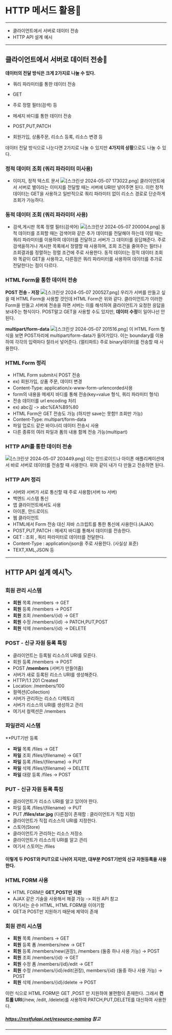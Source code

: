 
# HTTP 메서드 활용📜
---
+ 클라이언트에서 서버로 데이터 전송
+ HTTP API 설계 예시
---
## 클라이언트에서 서버로 데이터 전송📨
__데이터의 전달 방식은 크게 2가지로 나눌 수 있다.__

+ 쿼리 파라미터를 통한 데이터 전송
 + GET
 + 주로 정렬 필터(검색) 등
 
+ 메세지 바디를 통한 데이터 전송
 + POST,PUT,PATCH
 + 회원가입, 상품주문, 리소스 등록, 리소스 변경 등
 
데이터 전달 방식으로 나눈다면 2가지로 나눌 수 있지만 **4가지의 상황**으로도 나눌 수 있다.

### 정적 데이터 조회 (쿼리 파라미터 미사용)
 + 이미지, 정적 텍스트 문서
![[스크린샷 2024-05-07 173022.png]](https://github.com/SpringFoward/http-fundamentals/blob/0a6929c97102550fe9395a0a412fb6206d6a36cb/bhcho/%EC%8A%A4%ED%81%AC%EB%A6%B0%EC%83%B7%20%EB%B3%B4%EA%B4%80/2%EC%A3%BC%EC%B0%A8/%EC%8A%A4%ED%81%AC%EB%A6%B0%EC%83%B7%202024-05-07%20173022.png)
클라이언트에서 서버로 별이라는 이미지를 전달할 때는 서버에 URI만 넣어주면 된다. 이런 정적 데이터는 GET을 사용하고 일반적으로 쿼리 파라미터 없이 리소스 경로로 단순하게 조회가 가능하다.

### 동적 데이터 조회 (쿼리 파라미터 사용)
 + 검색,게시판 목록 정렬 필터(검색어)
![[스크린샷 2024-05-07 200004.png]](https://github.com/SpringFoward/http-fundamentals/blob/0a6929c97102550fe9395a0a412fb6206d6a36cb/bhcho/%EC%8A%A4%ED%81%AC%EB%A6%B0%EC%83%B7%20%EB%B3%B4%EA%B4%80/2%EC%A3%BC%EC%B0%A8/%EC%8A%A4%ED%81%AC%EB%A6%B0%EC%83%B7%202024-05-07%20200004.png)
동적 데이터를 조회할 때는 검색어와 같은 추가 데이터를 전달해야 하는데 이럴 때는 쿼리 파라미터를 이용하여 데이터를 전달하고 서버가 그 데이터를 응답해준다. 주로 검색을하거나 게시판 목록에서 정렬할 때 사용하며, 조회 조건을 줄여주는 필터나 조회결과를 정렬하는 정렬 조건에 주로 사용한다. 
동적 데이터는 정적 데이터 조회와 똑같이 GET을 사용하고, 다른점은 쿼리 파라미터를 사용하여 데이터를 추가로 전달한다는 점이 다르다.

### HTML Form을 통한 데이터 전송
__POST 전송 - 저장__
![[스크린샷 2024-05-07 200527.png]](https://github.com/SpringFoward/http-fundamentals/blob/0a6929c97102550fe9395a0a412fb6206d6a36cb/bhcho/%EC%8A%A4%ED%81%AC%EB%A6%B0%EC%83%B7%20%EB%B3%B4%EA%B4%80/2%EC%A3%BC%EC%B0%A8/%EC%8A%A4%ED%81%AC%EB%A6%B0%EC%83%B7%202024-05-07%20200527.png)
우리가 서버를 만들고 싶을 때 HTML Form을 사용할 것인데 HTML Form은 위와 같다. 클라이언트가 이러한 Form을 만들고 서버에 전송을 하면 서버는 이를 해석하여 클라이언트가 요청한 응답을 보내주는 형식이다. POST말고 GET을 사용할 수도 있지만, **데이터 수정**이 일어나선 안된다.

__multipart/form-data__
![[스크린샷 2024-05-07 201516.png]](https://github.com/SpringFoward/http-fundamentals/blob/0a6929c97102550fe9395a0a412fb6206d6a36cb/bhcho/%EC%8A%A4%ED%81%AC%EB%A6%B0%EC%83%B7%20%EB%B3%B4%EA%B4%80/2%EC%A3%BC%EC%B0%A8/%EC%8A%A4%ED%81%AC%EB%A6%B0%EC%83%B7%202024-05-07%20201516%201.png)
이 HTML Form 형식을 보면 POST자리에 multipart/form-data가 들어가있다. 이는  boundary를 이용하여 각각의 입력마다 잘라서 넣어준다. (멀티파트) 주로 binary데이터를 전송할 때 사용한다.

### HTML Form 정리

+ HTML Form submit시 POST 전송
 + ex) 회원가입, 상품 주문, 데이터 변경
+ Content-Type: application/x-www-form-urlencorded사용
 + form의 내용을 메세지 바디를 통해 전송(key=value 형식, 쿼리 파라미터 형식)
 + 전송 데이터를 url encoding 처리
 + ex) abc김 -> abc%EA%B9%80
+ HTML Form은 GET 전송도 가능 (하지만 save는 못함!! 조회만 가능)
+ Content-Type: multipart/form-data
 + 파일 업로드 같은 바이너리 데이터 전송시 사용
 + 다른 종류의 여러 파일과 폼의 내용 함께 전송 가능(multipart)


### HTTP API를 통한 데이터 전송
 ![[스크린샷 2024-05-07 203449.png]](https://github.com/SpringFoward/http-fundamentals/blob/0a6929c97102550fe9395a0a412fb6206d6a36cb/bhcho/%EC%8A%A4%ED%81%AC%EB%A6%B0%EC%83%B7%20%EB%B3%B4%EA%B4%80/2%EC%A3%BC%EC%B0%A8/%EC%8A%A4%ED%81%AC%EB%A6%B0%EC%83%B7%202024-05-07%20203449%201.png)
 이는 안드로이드나 아이폰 애플리케이션에서 바로 서버로 데이터를 전송할 때 사용한다. 위와 같이 내가 다 만들고 전송하면 된다.


### HTTP API 정리
 + 서버와 서버가 서로 통신할 때 주로 사용함(서버 to 서버)
  + 백엔드 시스템 통신
+ 앱 클라이언트에서도 사용
 + 아이폰, 안드로이드
+ 웹 클라이언트
 + HTML에서 Form 전송 대신 자바 스크립트를 통한 통신에 사용한다.(AJAX)
+ POST,PUT,PATCH : 메세지 바디를 통해서 데이터를 전송한다.
+ GET : 조회 , 쿼리 파라미터로 데이터를 전달한다.
+ Content-Type : application/json을 주로 사용한다. (사실상 표준)
 + TEXT,XML,JSON 등
 ---
## HTTP API 설계 예시🏷️

### 회원 관리 시스템
+ **회원** 목록 /members -> GET
+ **회원** 등록 /members -> POST
+ **회원** 조회 /members/{id} -> GET
+ **회원** 수정 /members/{id} -> PATCH,PUT,POST
+ **회원** 삭제 /members/{id} -> DELETE

### POST - 신규 자원 등록 특징 
+  클라이언트는 등록될 리소스의 URI를 모른다. 
 +  회원 등록 /members -> POST  
 + POST **/members** (서버가 만들어줌)
+  서버가 새로 등록된 리소스 URI를 생성해준다. 
 + HTTP/1.1 201 Created 
 + Location: /members/100 
+ 컬렉션(Collection) 
 +  서버가 관리하는 리소스 디렉토리 
 +  서버가 리소스의 URI를 생성하고 관리 
 +  여기서 컬렉션은 /members

### 파일관리 시스템
**PUT기반 등록

+ **파일** 목록 /files -> GET
+ **파일** 조회 /files/{filename} -> GET
+ **파일** 등록 /files/{filename} -> PUT
+ **파일** 삭제 /files/{filename} -> DELETE
+ **파일** 대량 등록 /files -> POST


### PUT - 신규 자원 등록 특징

+ 클라이언트가 리소스 URI를 알고 있어야 한다.
 + 파일 등록 /files/{filename} -> PUT 
 + PUT **/files/star.jpg**  (다른점이 존재함 : 클라이언트가 직접 지정)
+  클라이언트가 직접 리소스의 URI를 지정한다. 
+ 스토어(Store) 
 + 클라이언트가 관리하는 리소스 저장소 
 + 클라이언트가 리소스의 URI를 알고 관리 
 + 여기서 스토어는 /files

#### 이렇게 두 POST와 PUT으로 나뉘어 지지만, 대부분 POST기반의 신규 자원등록을 사용한다.


### HTML FORM 사용

+ HTML FORM은 **GET,POST만 지원**
+ AJAX 같은 기술을 사용해서 해결 가능 -> 회원 API 참고
+ 여기서는 순수 HTML, HTML FORM을 이야기함
+ GET과 POST만 지원하기 때문에 제약이 존재

### 회원 관리 시스템
+ **회원** 목록 /members -> GET
+ **회원** 등록 폼 /members/new -> GET
+ **회원** 등록 /members/new(권장), /members (둘중 하나 사용 가능) -> POST
+ **회원** 조회 /members/{id} -> GET
+ **회원** 수정 폼 /members/{id}/edit -> GET
+ **회원** 수정 /members/{id}/edit(권장), members/{id} (둘중 하나 사용 가능) -> POST
+ **회원** 삭제 /members/{id}/delete -> POST

이런 식으로 HTML FORM은 GET ,POST 만 지원하여 불편함이 존재한다. 그래서 **컨트롤 URI**(/new, /edit, /delete)를 사용하여 PATCH,PUT,DELETE를 대신하여 사용한다. 

##### https://restfulapi.net/resource-naming  참고

---
